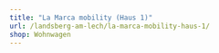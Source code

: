 ```yaml
---
title: "La Marca mobility (Haus 1)"
url: /landsberg-am-lech/la-marca-mobility-haus-1/
shop: Wohnwagen
---
```

